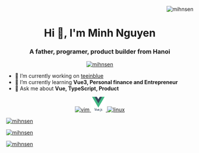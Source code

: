 <!--
### Hi there 👋

**mihnsen/mihnsen** is a ✨ _special_ ✨ repository because its `README.md` (this file) appears on your GitHub profile.

Here are some ideas to get you started:

- 🔭 I’m currently working on ...
- 🌱 I’m currently learning ...
- 👯 I’m looking to collaborate on ...
- 🤔 I’m looking for help with ...
- 💬 Ask me about ...
- 📫 How to reach me: ...
- 😄 Pronouns: ...
- ⚡ Fun fact: ...
-->


<p align="right"> <img src="https://komarev.com/ghpvc/?username=mihnsen&label=Profile%20views&color=0e75b6&style=flat" alt="mihnsen" /> </p>

<h1 align="center">Hi 👋, I'm Minh Nguyen</h1>
<h3 align="center">A father, programer, product builder from Hanoi</h3>
<p align="center">
  <a href="https://twitter.com/mihnsen" target="blank"><img src="https://img.shields.io/twitter/follow/mihnsen?logo=twitter&style=for-the-badge" alt="mihnsen" /></a>
</p>

- 🔭 I’m currently working on [teeinblue](https://teeinblue.com)
- 🌱 I’m currently learning **Vue3, Personal finance and Entrepreneur**
- 💬 Ask me about **Vue, TypeScript, Product**

<p align="center"> 
<a href="https://www.vim.org/" target="_blank"> <img src="https://www.vim.org/images/vim_header.gif" alt="vim" width="160" height="40"/> </a>
<a href="https://vuejs.org/" target="_blank"> <img src="https://raw.githubusercontent.com/devicons/devicon/master/icons/vuejs/vuejs-original-wordmark.svg" alt="vuejs" width="40" height="40"/>
<a href="https://www.linux.org/" target="_blank"> <img src="https://cdn.worldvectorlogo.com/logos/linux-tux.svg" alt="linux" width="40" height="40"/>
</p>

<p class="d-flex flex-wrap">
  <p class="col-md-4">
    <img src="https://github-readme-stats.vercel.app/api/top-langs?username=mihnsen&show_icons=true&locale=en&layout=compact&theme=dark" alt="mihnsen" />
  </p>
  <p class="col-md-4">
    <img src="https://github-readme-stats.vercel.app/api?username=mihnsen&show_icons=true&locale=en&theme=dark" alt="mihnsen" />
  </p>
  <p class="col-md-4">
    <img src="https://github-readme-streak-stats.herokuapp.com/?user=mihnsen&theme=dark" alt="mihnsen" />
  </p>
</p>
